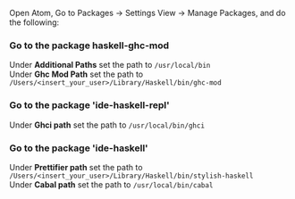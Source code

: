 Open Atom, Go to Packages -> Settings View -> Manage Packages, and do the following:
### Go to the package haskell-ghc-mod
Under **Additional Paths** set the path to `/usr/local/bin` <br />
Under **Ghc Mod Path** set the path to `/Users/<insert_your_user>/Library/Haskell/bin/ghc-mod`

### Go to the package 'ide-haskell-repl' <br />
Under **Ghci path** set the path to `/usr/local/bin/ghci` <br />

### Go to the package 'ide-haskell' <br />
Under **Prettifier path** set the path to `/Users/<insert_your_user>/Library/Haskell/bin/stylish-haskell` <br />
Under **Cabal path** set the path to `/usr/local/bin/cabal` <br />
